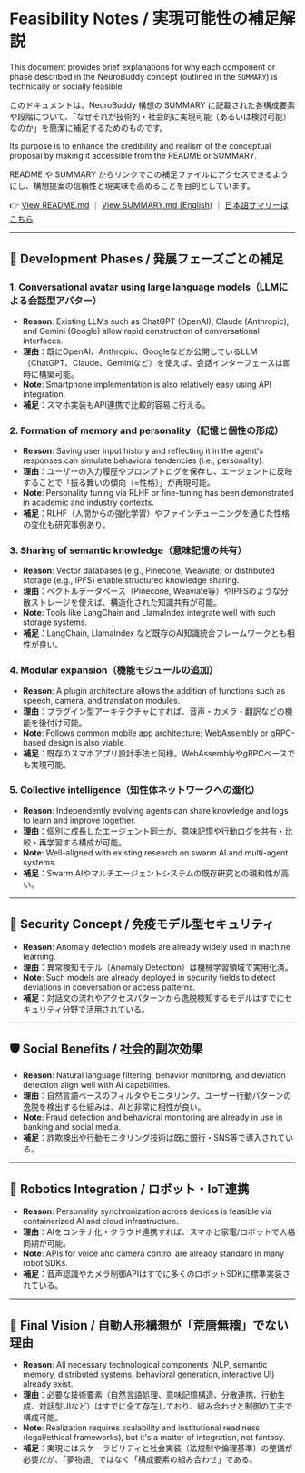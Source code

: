 # Feasibility Notes / 実現可能性の補足解説

This document provides brief explanations for why each component or phase described in the NeuroBuddy concept (outlined in the `SUMMARY`) is technically or socially feasible.

このドキュメントは、NeuroBuddy 構想の SUMMARY に記載された各構成要素や段階について、「なぜそれが技術的・社会的に実現可能（あるいは検討可能）なのか」を簡潔に補足するためのものです。

Its purpose is to enhance the credibility and realism of the conceptual proposal by making it accessible from the README or SUMMARY.

README や SUMMARY からリンクでこの補足ファイルにアクセスできるようにし、構想提案の信頼性と現実味を高めることを目的としています。

👉 [View README.md](../README.md) ｜ [View SUMMARY.md (English)](./SUMMARY.md) ｜ [日本語サマリーはこちら](./SUMMARY_ja.md)

---

## 🔧 Development Phases / 発展フェーズごとの補足

### 1. Conversational avatar using large language models（LLMによる会話型アバター）

* **Reason**: Existing LLMs such as ChatGPT (OpenAI), Claude (Anthropic), and Gemini (Google) allow rapid construction of conversational interfaces.
* **理由**：既にOpenAI、Anthropic、Googleなどが公開しているLLM（ChatGPT、Claude、Geminiなど）を使えば、会話インターフェースは即時に構築可能。
* **Note**: Smartphone implementation is also relatively easy using API integration.
* **補足**：スマホ実装もAPI連携で比較的容易に行える。

### 2. Formation of memory and personality（記憶と個性の形成）

* **Reason**: Saving user input history and reflecting it in the agent's responses can simulate behavioral tendencies (i.e., personality).
* **理由**：ユーザーの入力履歴やプロンプトログを保存し、エージェントに反映することで「振る舞いの傾向（=性格）」が再現可能。
* **Note**: Personality tuning via RLHF or fine-tuning has been demonstrated in academic and industry contexts.
* **補足**：RLHF（人間からの強化学習）やファインチューニングを通じた性格の変化も研究事例あり。

### 3. Sharing of semantic knowledge（意味記憶の共有）

* **Reason**: Vector databases (e.g., Pinecone, Weaviate) or distributed storage (e.g., IPFS) enable structured knowledge sharing.
* **理由**：ベクトルデータベース（Pinecone, Weaviate等）やIPFSのような分散ストレージを使えば、構造化された知識共有が可能。
* **Note**: Tools like LangChain and LlamaIndex integrate well with such storage systems.
* **補足**：LangChain, LlamaIndex など既存のAI知識統合フレームワークとも相性が良い。

### 4. Modular expansion（機能モジュールの追加）

* **Reason**: A plugin architecture allows the addition of functions such as speech, camera, and translation modules.
* **理由**：プラグイン型アーキテクチャにすれば、音声・カメラ・翻訳などの機能を後付け可能。
* **Note**: Follows common mobile app architecture; WebAssembly or gRPC-based design is also viable.
* **補足**：既存のスマホアプリ設計手法と同様。WebAssemblyやgRPCベースでも実現可能。

### 5. Collective intelligence（知性体ネットワークへの進化）

* **Reason**: Independently evolving agents can share knowledge and logs to learn and improve together.
* **理由**：個別に成長したエージェント同士が、意味記憶や行動ログを共有・比較・再学習する構成が可能。
* **Note**: Well-aligned with existing research on swarm AI and multi-agent systems.
* **補足**：Swarm AIやマルチエージェントシステムの既存研究との親和性が高い。

---

## 🔐 Security Concept / 免疫モデル型セキュリティ

* **Reason**: Anomaly detection models are already widely used in machine learning.
* **理由**：異常検知モデル（Anomaly Detection）は機械学習領域で実用化済。
* **Note**: Such models are already deployed in security fields to detect deviations in conversation or access patterns.
* **補足**：対話文の流れやアクセスパターンから逸脱検知するモデルはすでにセキュリティ分野で活用されている。

---

## 🛡️ Social Benefits / 社会的副次効果

* **Reason**: Natural language filtering, behavior monitoring, and deviation detection align well with AI capabilities.
* **理由**：自然言語ベースのフィルタやモニタリング、ユーザー行動パターンの逸脱を検出する仕組みは、AIと非常に相性が良い。
* **Note**: Fraud detection and behavioral monitoring are already in use in banking and social media.
* **補足**：詐欺検出や行動モニタリング技術は既に銀行・SNS等で導入されている。

---

## 🤖 Robotics Integration / ロボット・IoT連携

* **Reason**: Personality synchronization across devices is feasible via containerized AI and cloud infrastructure.
* **理由**：AIをコンテナ化・クラウド連携すれば、スマホと家電/ロボットで人格同期が可能。
* **Note**: APIs for voice and camera control are already standard in many robot SDKs.
* **補足**：音声認識やカメラ制御APIはすでに多くのロボットSDKに標準実装されている。

---

## 🧠 Final Vision / 自動人形構想が「荒唐無稽」でない理由

* **Reason**: All necessary technological components (NLP, semantic memory, distributed systems, behavioral generation, interactive UI) already exist.
* **理由**：必要な技術要素（自然言語処理、意味記憶構造、分散連携、行動生成、対話型UIなど）はすでに全て存在しており、組み合わせと制御の工夫で構成可能。
* **Note**: Realization requires scalability and institutional readiness (legal/ethical frameworks), but it's a matter of integration, not fantasy.
* **補足**：実現にはスケーラビリティと社会実装（法規制や倫理基準）の整備が必要だが、「夢物語」ではなく「構成要素の組み合わせ」である。
